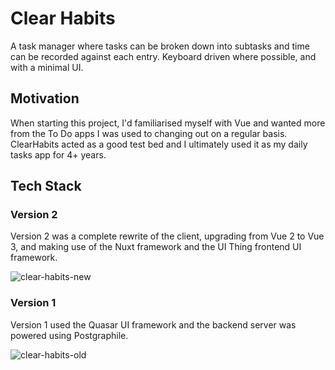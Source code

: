 # Clear Habits

A task manager where tasks can be broken down into subtasks and time can be recorded against each entry. Keyboard driven where possible, and with a minimal UI.

## Motivation

When starting this project, I'd familiarised myself with Vue and wanted more from the To Do apps I was used to changing out on a regular basis. ClearHabits acted as a good test bed and I ultimately used it as my daily tasks app for 4+ years.

## Tech Stack

### Version 2

Version 2 was a complete rewrite of the client, upgrading from Vue 2 to Vue 3, and making use of the Nuxt framework and the UI Thing frontend UI framework.

![clear-habits-new](https://github.com/user-attachments/assets/e09623c4-4c3e-4d74-9bde-c14799c376bb)

### Version 1

Version 1 used the Quasar UI framework and the backend server was powered using Postgraphile.

![clear-habits-old](https://github.com/user-attachments/assets/bc8858e4-f514-4d72-81c0-b1f5abc2d637)
